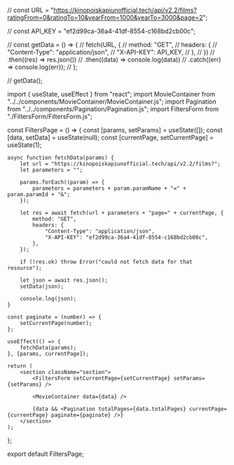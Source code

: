 // const URL = "https://kinopoiskapiunofficial.tech/api/v2.2/films?ratingFrom=0&ratingTo=10&yearFrom=1000&yearTo=3000&page=2";

// const API_KEY = "ef2d99ca-36a4-41df-8554-c168bd2cb00c";

// const getData = () => {
// 	fetch(URL, {
// 		method: "GET",
// 		headers: {
// 			"Content-Type": "application/json",
// 			"X-API-KEY": API_KEY,
// 		},
// 	})
// 		.then((res) => res.json())
// 		.then((data) => console.log(data))
// 		.catch((err) => console.log(err));
// };

// getData();



import { useState, useEffect } from "react";
import MovieContainer from "../../components/MovieContainer/MovieContainer.js";
import Pagination from "../../components/Pagination/Pagination.js";
import FiltersForm from "./FiltersForm/FiltersForm.js";

const FiltersPage = () => {
	const [params, setParams] = useState([]);
	const [data, setData] = useState(null);
	const [currentPage, setCurrentPage] = useState(1);

	async function fetchData(params) {
		let url = "https://kinopoiskapiunofficial.tech/api/v2.2/films?";
		let parameters = "";

		params.forEach((param) => {
			parameters = parameters + param.paramName + "=" + param.paramId + "&";
		});

		let res = await fetch(url + parameters + "page=" + currentPage, {
			method: "GET",
			headers: {
				"Content-Type": "application/json",
				"X-API-KEY": "ef2d99ca-36a4-41df-8554-c168bd2cb00c",
			},
		});

		if (!res.ok) throw Error("could not fetch data for that resource");

		let json = await res.json();
		setData(json);

		console.log(json);
	}

	const paginate = (number) => {
		setCurrentPage(number);
	};

	useEffect(() => {
		fetchData(params);
	}, [params, currentPage]);

	return (
		<section className="section">
			<FiltersForm setCurrentPage={setCurrentPage} setParams={setParams} />

			<MovieContainer data={data} />
			
			{data && <Pagination totalPages={data.totalPages} currentPage={currentPage} paginate={paginate} />}
		</section>
	);
};

export default FiltersPage;
